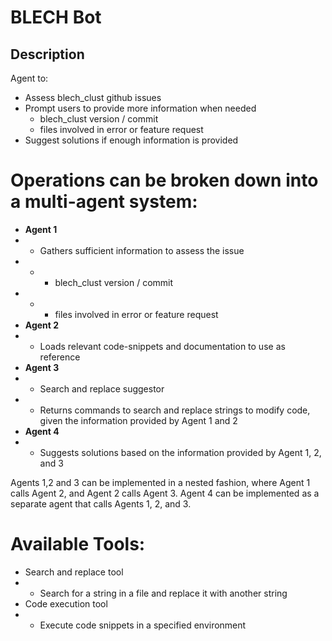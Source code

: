 # BLECH Bot
## Description
Agent to:
- Assess blech_clust github issues
- Prompt users to provide more information when needed
    - blech_clust version / commit
    - files involved in error or feature request
- Suggest solutions if enough information is provided

# Operations can be broken down into a multi-agent system:
- **Agent 1**
- - Gathers sufficient information to assess the issue
- - - blech_clust version / commit
- - - files involved in error or feature request
- **Agent 2**
- - Loads relevant code-snippets and documentation to use as reference
- **Agent 3**
- - Search and replace suggestor
- - Returns commands to search and replace strings to modify code, given the information provided by Agent 1 and 2
- **Agent 4**
- - Suggests solutions based on the information provided by Agent 1, 2, and 3

Agents 1,2 and 3 can be implemented in a nested fashion, where Agent 1 calls Agent 2, and Agent 2 calls Agent 3. Agent 4 can be implemented as a separate agent that calls Agents 1, 2, and 3.

# Available Tools:
- Search and replace tool
- - Search for a string in a file and replace it with another string
- Code execution tool
- - Execute code snippets in a specified environment

